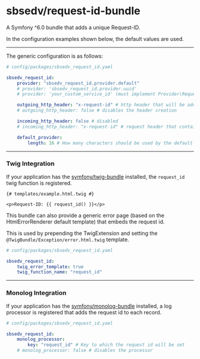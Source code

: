 # sbsedv/request-id-bundle

A Symfony ^6.0 bundle that adds a unique Request-ID.

In the configuration examples shown below, the default values are used.

---

The generic configuration is as follows:

```yaml
# config/packages/sbsedv_request_id.yaml

sbsedv_request_id:
    provider: "sbsedv_request_id.provider.default"
    # provider: 'sbsedv_request_id.provider.uuid'
    # provider: 'your_custom_service_id' (must implement Provider\RequestIdProviderInterface)

    outgoing_http_header: "x-request-id" # http header that will be added
    # outgoing_http_header: false # disables the header creation

    incoming_http_header: false # disabled
    # incoming_http_header: "x-request-id" # request header that contains the Request-ID to use

    default_provider:
        length: 16 # How many characters should be used by the default provider
```

---

### **Twig Integration**

If your application has the [symfony/twig-bundle](https://github.com/symfony/twig-bundle) installed, the `request_id` twig function is registered.

```twig
{# templates/example.html.twig #}

<p>Request-ID: {{ request_id() }}</p>
```

This bundle can also provide a generic error page (based on the HtmlErrorRenderer default template) that embeds the request id.

This is used by prepending the TwigExtension and setting the `@TwigBundle/Exception/error.html.twig` template.

```yaml
# config/packages/sbsedv_request_id.yaml

sbsedv_request_id:
    twig_error_template: true
    twig_function_name: "request_id"
```

---

### **Monolog Integration**

If your application has the [symfony/monolog-bundle](https://github.com/symfony/monolog-bundle) installed, a log processor is registered that adds the request id to each record.

```yaml
# config/packages/sbsedv_request_id.yaml

sbsedv_request_id:
    monolog_processor:
        key: "request_id" # Key to which the request id will be set
    # monolog_processor: false # disables the processor
```
